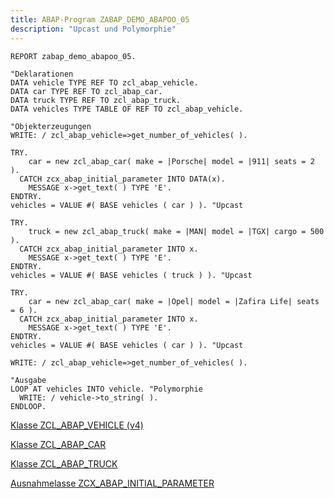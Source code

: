 ```yaml
---
title: ABAP-Program ZABAP_DEMO_ABAPOO_05
description: "Upcast und Polymorphie"
---
```


```abap
REPORT zabap_demo_abapoo_05.

"Deklarationen
DATA vehicle TYPE REF TO zcl_abap_vehicle.
DATA car TYPE REF TO zcl_abap_car.
DATA truck TYPE REF TO zcl_abap_truck.
DATA vehicles TYPE TABLE OF REF TO zcl_abap_vehicle.

"Objekterzeugungen
WRITE: / zcl_abap_vehicle=>get_number_of_vehicles( ).

TRY.
    car = new zcl_abap_car( make = |Porsche| model = |911| seats = 2 ).
  CATCH zcx_abap_initial_parameter INTO DATA(x).
    MESSAGE x->get_text( ) TYPE 'E'.
ENDTRY. 
vehicles = VALUE #( BASE vehicles ( car ) ). "Upcast

TRY.
    truck = new zcl_abap_truck( make = |MAN| model = |TGX| cargo = 500 ).
  CATCH zcx_abap_initial_parameter INTO x.
    MESSAGE x->get_text( ) TYPE 'E'.
ENDTRY. 
vehicles = VALUE #( BASE vehicles ( truck ) ). "Upcast

TRY.
    car = new zcl_abap_car( make = |Opel| model = |Zafira Life| seats = 6 ).
  CATCH zcx_abap_initial_parameter INTO x.
    MESSAGE x->get_text( ) TYPE 'E'.
ENDTRY. 
vehicles = VALUE #( BASE vehicles ( car ) ). "Upcast

WRITE: / zcl_abap_vehicle=>get_number_of_vehicles( ).

"Ausgabe
LOOP AT vehicles INTO vehicle. "Polymorphie
  WRITE: / vehicle->to_string( ).
ENDLOOP.
```

[Klasse ZCL_ABAP_VEHICLE (v4)](class_zcl_abap_vehicle_v4.md)

[Klasse ZCL_ABAP_CAR](class_zcl_abap_car.md)

[Klasse ZCL_ABAP_TRUCK](class_zcl_abap_truck.md)

[Ausnahmelasse ZCX_ABAP_INITIAL_PARAMETER](class_zcx_abap_initial_parameter.md)

